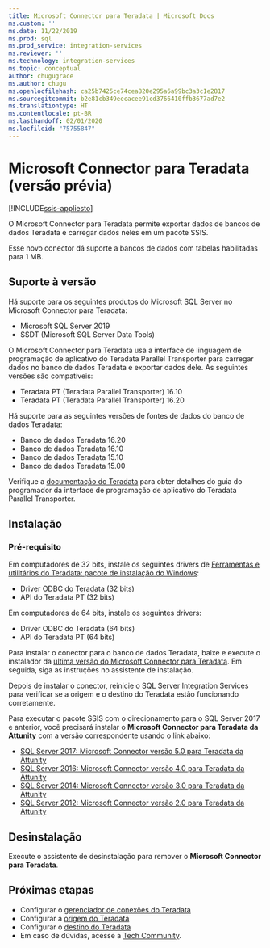 ```yaml
---
title: Microsoft Connector para Teradata | Microsoft Docs
ms.custom: ''
ms.date: 11/22/2019
ms.prod: sql
ms.prod_service: integration-services
ms.reviewer: ''
ms.technology: integration-services
ms.topic: conceptual
author: chugugrace
ms.author: chugu
ms.openlocfilehash: ca25b7425ce74cea820e295a6a99bc3a3c1e2817
ms.sourcegitcommit: b2e81cb349eecacee91cd3766410ffb3677ad7e2
ms.translationtype: HT
ms.contentlocale: pt-BR
ms.lasthandoff: 02/01/2020
ms.locfileid: "75755847"
---
```

# <a name="microsoft-connector-for-teradata-preview"></a>Microsoft Connector para Teradata (versão prévia)
[!INCLUDE[ssis-appliesto](../../includes/ssis-appliesto-ssvrpluslinux-asdb-asdw-xxx.md)]

O Microsoft Connector para Teradata permite exportar dados de bancos de dados Teradata e carregar dados neles em um pacote SSIS.

Esse novo conector dá suporte a bancos de dados com tabelas habilitadas para 1 MB.

## <a name="version-support"></a>Suporte à versão

Há suporte para os seguintes produtos do Microsoft SQL Server no Microsoft Connector para Teradata:

- Microsoft SQL Server 2019
- SSDT (Microsoft SQL Server Data Tools)

O Microsoft Connector para Teradata usa a interface de linguagem de programação de aplicativo do Teradata Parallel Transporter para carregar dados no banco de dados Teradata e exportar dados dele. As seguintes versões são compatíveis:

- Teradata PT (Teradata Parallel Transporter) 16.10
- Teradata PT (Teradata Parallel Transporter) 16.20

Há suporte para as seguintes versões de fontes de dados do banco de dados Teradata:

- Banco de dados Teradata 16.20
- Banco de dados Teradata 16.10
- Banco de dados Teradata 15.10
- Banco de dados Teradata 15.00

Verifique a [documentação do Teradata](https://docs.teradata.com/) para obter detalhes do guia do programador da interface de programação de aplicativo do Teradata Parallel Transporter.

## <a name="installation"></a>Instalação

### <a name="prerequisite"></a>Pré-requisito

Em computadores de 32 bits, instale os seguintes drivers de [Ferramentas e utilitários do Teradata: pacote de instalação do Windows](https://downloads.teradata.com/download/tools/teradata-tools-and-utilities-windows-installation-package):

- Driver ODBC do Teradata (32 bits)
- API do Teradata PT (32 bits)

Em computadores de 64 bits, instale os seguintes drivers:

- Driver ODBC do Teradata (64 bits)
- API do Teradata PT (64 bits)

Para instalar o conector para o banco de dados Teradata, baixe e execute o instalador da [última versão do Microsoft Connector para Teradata](https://www.microsoft.com/download/details.aspx?id=100599). Em seguida, siga as instruções no assistente de instalação.

Depois de instalar o conector, reinicie o SQL Server Integration Services para verificar se a origem e o destino do Teradata estão funcionando corretamente.

Para executar o pacote SSIS com o direcionamento para o SQL Server 2017 e anterior, você precisará instalar o **Microsoft Connector para Teradata da Attunity** com a versão correspondente usando o link abaixo:

- [SQL Server 2017: Microsoft Connector versão 5.0 para Teradata da Attunity](https://www.microsoft.com/download/details.aspx?id=55179)
- [SQL Server 2016: Microsoft Connector versão 4.0 para Teradata da Attunity](https://www.microsoft.com/download/details.aspx?id=52950)
- [SQL Server 2014: Microsoft Connector versão 3.0 para Teradata da Attunity](https://www.microsoft.com/download/details.aspx?id=44582)
- [SQL Server 2012: Microsoft Connector versão 2.0 para Teradata da Attunity](https://www.microsoft.com/download/details.aspx?id=29283)

## <a name="uninstallation"></a>Desinstalação

Execute o assistente de desinstalação para remover o **Microsoft Connector para Teradata**.

## <a name="next-steps"></a>Próximas etapas

- Configurar o [gerenciador de conexões do Teradata](teradata-connection-manager.md)
- Configurar a [origem do Teradata](teradata-source.md)
- Configurar o [destino do Teradata](teradata-destination.md)
- Em caso de dúvidas, acesse a [Tech Community](https://aka.ms/AA6iwdw).
